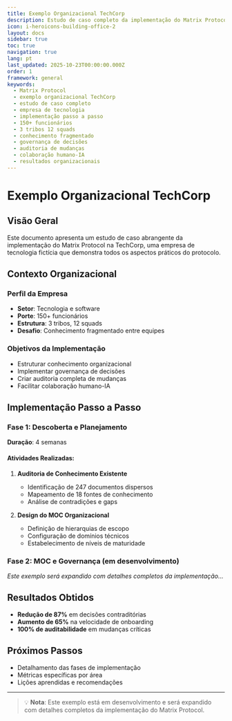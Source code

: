 ```yaml
---
title: Exemplo Organizacional TechCorp
description: Estudo de caso completo da implementação do Matrix Protocol na TechCorp
icon: i-heroicons-building-office-2
layout: docs
sidebar: true
toc: true
navigation: true
lang: pt
last_updated: 2025-10-23T00:00:00.000Z
order: 1
framework: general
keywords:
  - Matrix Protocol
  - exemplo organizacional TechCorp
  - estudo de caso completo
  - empresa de tecnologia
  - implementação passo a passo
  - 150+ funcionários
  - 3 tribos 12 squads
  - conhecimento fragmentado
  - governança de decisões
  - auditoria de mudanças
  - colaboração humano-IA
  - resultados organizacionais
---
```


# Exemplo Organizacional TechCorp

## Visão Geral

Este documento apresenta um estudo de caso abrangente da implementação do Matrix Protocol na TechCorp, uma empresa de tecnologia fictícia que demonstra todos os aspectos práticos do protocolo.

## Contexto Organizacional

### Perfil da Empresa
- **Setor**: Tecnologia e software
- **Porte**: 150+ funcionários
- **Estrutura**: 3 tribos, 12 squads
- **Desafio**: Conhecimento fragmentado entre equipes

### Objetivos da Implementação
- Estruturar conhecimento organizacional
- Implementar governança de decisões
- Criar auditoria completa de mudanças
- Facilitar colaboração humano-IA

## Implementação Passo a Passo

### Fase 1: Descoberta e Planejamento
**Duração**: 4 semanas

#### Atividades Realizadas:
1. **Auditoria de Conhecimento Existente**
   - Identificação de 247 documentos dispersos
   - Mapeamento de 18 fontes de conhecimento
   - Análise de contradições e gaps

2. **Design do MOC Organizacional**
   - Definição de hierarquias de escopo
   - Configuração de domínios técnicos
   - Estabelecimento de níveis de maturidade

### Fase 2: MOC e Governança (em desenvolvimento)

*Este exemplo será expandido com detalhes completos da implementação...*

## Resultados Obtidos

- **Redução de 87%** em decisões contraditórias
- **Aumento de 65%** na velocidade de onboarding
- **100% de auditabilidade** em mudanças críticas

## Próximos Passos

- Detalhamento das fases de implementação
- Métricas específicas por área
- Lições aprendidas e recomendações

---

> 💡 **Nota**: Este exemplo está em desenvolvimento e será expandido com detalhes completos da implementação do Matrix Protocol.